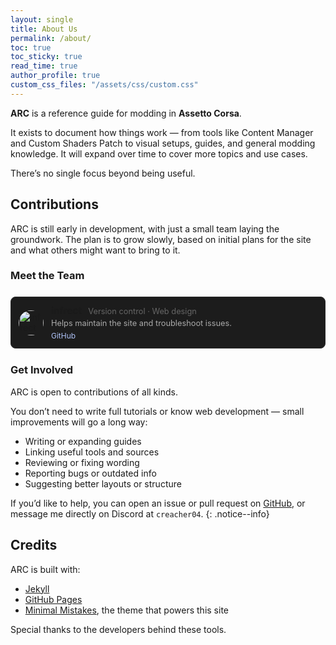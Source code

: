 ```yaml
---
layout: single
title: About Us
permalink: /about/
toc: true
toc_sticky: true
read_time: true
author_profile: true
custom_css_files: "/assets/css/custom.css"
---
```


**ARC** is a reference guide for modding in **Assetto Corsa**.

It exists to document how things work — from tools like Content Manager and Custom Shaders Patch to visual setups, guides, and general modding knowledge. It will expand over time to cover more topics and use cases.

There’s no single focus beyond being useful.

## Contributions

ARC is still early in development, with just a small team laying the groundwork. The plan is to grow slowly, based on initial plans for the site and what others might want to bring to it.

### Meet the Team

<div style="display: flex; gap: 1rem; flex-wrap: wrap; margin: 1.5rem 0;">

  <!-- infrect card -->
  <div style="flex: 1 1 240px; display: flex; align-items: center; background: #1c1c1c; padding: 0.75rem; border-radius: 0.5rem; border: 1px solid #2b2b2b;">
    <img src="{{ '/assets/images/avatar_infrect.png' | relative_url }}" alt="infrect avatar" style="width: 40px; height: 40px; border-radius: 50%; margin-right: 0.75rem; object-fit: cover;">
    <div style="flex: 1;">
      <div style="margin-bottom: 0.15rem;">
        <strong style="font-size: 0.95rem;">infrect</strong>
        <span style="font-size: 0.8rem; color: #666; margin-left: 0.4rem;">Version control · Web design</span>
      </div>
      <div style="font-size: 0.8rem; color: #aaa;">Helps maintain the site and troubleshoot issues.</div>
      <div style="margin-top: 0.35rem; display: flex; gap: 0.5rem;">
        <a href="https://github.com/infrect" style="font-size: 0.75rem; color: #afc3f7; text-decoration: none;">GitHub</a>
      </div>
    </div>
  </div>

  <!-- other cards will go here -->

</div>

### Get Involved

ARC is open to contributions of all kinds.

You don’t need to write full tutorials or know web development — small improvements will go a long way:

- Writing or expanding guides
- Linking useful tools and sources
- Reviewing or fixing wording
- Reporting bugs or outdated info
- Suggesting better layouts or structure

If you’d like to help, you can open an issue or pull request on [GitHub](https://github.com/creacher4/assetto-corsa-arc), or message me directly on Discord at `creacher04`.
{: .notice--info}

## Credits

ARC is built with:

- [Jekyll](https://jekyllrb.com/)
- [GitHub Pages](https://pages.github.com/)
- [Minimal Mistakes](https://github.com/mmistakes/minimal-mistakes), the theme that powers this site

Special thanks to the developers behind these tools.
